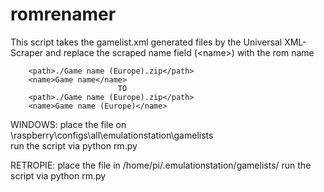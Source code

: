 # romrenamer
This script takes the gamelist.xml generated files by the Universal XML-Scraper and replace the scraped name field (&lt;name>) with the rom name

		<path>./Game name (Europe).zip</path>
		<name>Game name</name>
							TO
		<path>./Game name (Europe).zip</path>
		<name>Game name (Europe)</name>

WINDOWS: place the file on \\raspberry\configs\all\emulationstation\gamelists\
		  run the script via python rm.py
		  
RETROPIE: place the file in /home/pi/.emulationstation/gamelists/
		   run the script via python rm.py
